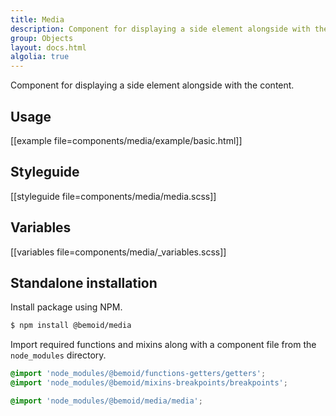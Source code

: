 ```yaml
---
title: Media
description: Component for displaying a side element alongside with the content.
group: Objects
layout: docs.html
algolia: true
---
```


Component for displaying a side element alongside with the content.

## Usage

[[example file=components/media/example/basic.html]]

## Styleguide

[[styleguide file=components/media/media.scss]]

## Variables

[[variables file=components/media/_variables.scss]]

## Standalone installation

Install package using NPM.

```bash
$ npm install @bemoid/media
```

Import required functions and mixins along with a component file from the `node_modules` directory.

```scss
@import 'node_modules/@bemoid/functions-getters/getters';
@import 'node_modules/@bemoid/mixins-breakpoints/breakpoints';

@import 'node_modules/@bemoid/media/media';
```
